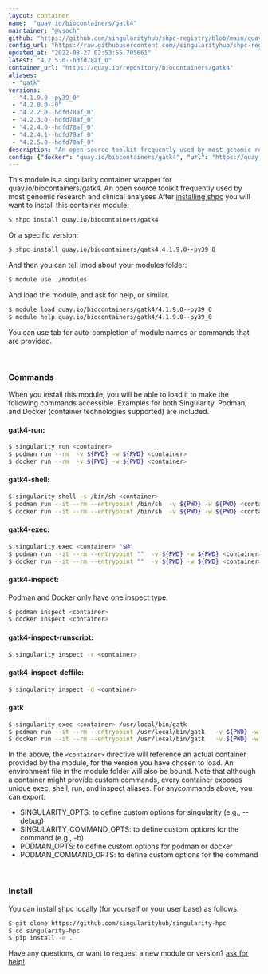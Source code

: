```yaml
---
layout: container
name:  "quay.io/biocontainers/gatk4"
maintainer: "@vsoch"
github: "https://github.com/singularityhub/shpc-registry/blob/main/quay.io/biocontainers/gatk4/container.yaml"
config_url: "https://raw.githubusercontent.com//singularityhub/shpc-registry/main/quay.io/biocontainers/gatk4/container.yaml"
updated_at: "2022-08-27 02:53:55.705661"
latest: "4.2.5.0--hdfd78af_0"
container_url: "https://quay.io/repository/biocontainers/gatk4"
aliases:
 - "gatk"
versions:
 - "4.1.9.0--py39_0"
 - "4.2.0.0--0"
 - "4.2.2.0--hdfd78af_0"
 - "4.2.3.0--hdfd78af_0"
 - "4.2.4.0--hdfd78af_0"
 - "4.2.4.1--hdfd78af_0"
 - "4.2.5.0--hdfd78af_0"
description: "An open source toolkit frequently used by most genomic research and clinical analyses"
config: {"docker": "quay.io/biocontainers/gatk4", "url": "https://quay.io/repository/biocontainers/gatk4", "maintainer": "@sarahbeecroft", "description": "An open source toolkit frequently used by most genomic research and clinical analyses", "latest": {"4.2.5.0--hdfd78af_0": "sha256:7e97333012f99e9b316d812b61bfa23fc438478e62909e64507bd1405f4ddb21"}, "tags": {"4.1.9.0--py39_0": "sha256:7b0b112b595861b140cbebdec5a0534bea9c40ef8bea4b3927fcea7ec53f5f57", "4.2.0.0--0": "sha256:8ef50a133183ff095178d95bd1cb51903aabccd614583507cb5cf52c8aeb2838", "4.2.2.0--hdfd78af_0": "sha256:49b00521fa75686b3c755505b214dd212486f663ed803c866519d249b808ffdd", "4.2.3.0--hdfd78af_0": "sha256:01e4ab509b00d1a0e896c6bbeca9fd281f22abbe2faf2ded1ea446580b1a1342", "4.2.4.0--hdfd78af_0": "sha256:0bcb0239969e92be09b196340d9d54bd2b462c3d45890010f226ad383ee0011b", "4.2.4.1--hdfd78af_0": "sha256:34e732461a337e0ef89cc0dbd01e8f2e96d439ce5dec72495808cc987803c2fd", "4.2.5.0--hdfd78af_0": "sha256:7e97333012f99e9b316d812b61bfa23fc438478e62909e64507bd1405f4ddb21"}, "aliases": {"gatk": "/usr/local/bin/gatk"}}
---
```


This module is a singularity container wrapper for quay.io/biocontainers/gatk4.
An open source toolkit frequently used by most genomic research and clinical analyses
After [installing shpc](#install) you will want to install this container module:


```bash
$ shpc install quay.io/biocontainers/gatk4
```

Or a specific version:

```bash
$ shpc install quay.io/biocontainers/gatk4:4.1.9.0--py39_0
```

And then you can tell lmod about your modules folder:

```bash
$ module use ./modules
```

And load the module, and ask for help, or similar.

```bash
$ module load quay.io/biocontainers/gatk4/4.1.9.0--py39_0
$ module help quay.io/biocontainers/gatk4/4.1.9.0--py39_0
```

You can use tab for auto-completion of module names or commands that are provided.

<br>

### Commands

When you install this module, you will be able to load it to make the following commands accessible.
Examples for both Singularity, Podman, and Docker (container technologies supported) are included.

#### gatk4-run:

```bash
$ singularity run <container>
$ podman run --rm  -v ${PWD} -w ${PWD} <container>
$ docker run --rm  -v ${PWD} -w ${PWD} <container>
```

#### gatk4-shell:

```bash
$ singularity shell -s /bin/sh <container>
$ podman run --it --rm --entrypoint /bin/sh  -v ${PWD} -w ${PWD} <container>
$ docker run --it --rm --entrypoint /bin/sh  -v ${PWD} -w ${PWD} <container>
```

#### gatk4-exec:

```bash
$ singularity exec <container> "$@"
$ podman run --it --rm --entrypoint ""  -v ${PWD} -w ${PWD} <container> "$@"
$ docker run --it --rm --entrypoint ""  -v ${PWD} -w ${PWD} <container> "$@"
```

#### gatk4-inspect:

Podman and Docker only have one inspect type.

```bash
$ podman inspect <container>
$ docker inspect <container>
```

#### gatk4-inspect-runscript:

```bash
$ singularity inspect -r <container>
```

#### gatk4-inspect-deffile:

```bash
$ singularity inspect -d <container>
```


#### gatk
       
```bash
$ singularity exec <container> /usr/local/bin/gatk
$ podman run --it --rm --entrypoint /usr/local/bin/gatk   -v ${PWD} -w ${PWD} <container> -c " $@"
$ docker run --it --rm --entrypoint /usr/local/bin/gatk   -v ${PWD} -w ${PWD} <container> -c " $@"
```



In the above, the `<container>` directive will reference an actual container provided
by the module, for the version you have chosen to load. An environment file in the
module folder will also be bound. Note that although a container
might provide custom commands, every container exposes unique exec, shell, run, and
inspect aliases. For anycommands above, you can export:

 - SINGULARITY_OPTS: to define custom options for singularity (e.g., --debug)
 - SINGULARITY_COMMAND_OPTS: to define custom options for the command (e.g., -b)
 - PODMAN_OPTS: to define custom options for podman or docker
 - PODMAN_COMMAND_OPTS: to define custom options for the command

<br>
  
### Install

You can install shpc locally (for yourself or your user base) as follows:

```bash
$ git clone https://github.com/singularityhub/singularity-hpc
$ cd singularity-hpc
$ pip install -e .
```

Have any questions, or want to request a new module or version? [ask for help!](https://github.com/singularityhub/singularity-hpc/issues)